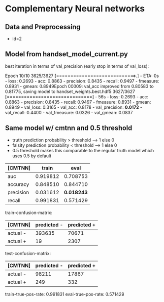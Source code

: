# Complementary Neural networks

## Data and Preprocessing
* id=2

## Model from handset_model_current.py
best iteration in terms of val_precision (early stop in terms of val_loss):

Epoch 10/10
3625/3627 [============================>.] - ETA: 0s - loss: 0.2693 - acc: 0.8863 - precision: 0.8435 - recall: 0.9497 - fmeasure: 0.8931 - gmean: 0.8949Epoch 00009: val_acc improved from 0.80583 to 0.81775, saving model to handset_weights.best.hdf5
3627/3627 [==============================] - 56s - loss: 0.2693 - acc: 0.8863 - precision: 0.8435 - recall: 0.9497 - fmeasure: 0.8931 - gmean: 0.8949 - val_loss: 0.3165 - val_acc: 0.8178 - val_precision: **0.0172** - val_recall: 0.4400 - val_fmeasure: 0.0326 - val_gmean: 0.0837

## Same model w/ cmtnn and 0.5 threshold
* truth prediction probability > threshold --> 1 else 0
* falsity prediction probability < threshold --> 1 else 0
* 0.5 threshold makes this comparable to the regular truth model which uses 0.5 by default

[CMTNN] | train | eval
--- | --- | ---
auc | 0.919812 | 0.708753
accuracy | 0.848510	| 0.844710
precision | 0.031612 | **0.018243**
recall | 0.991831	| 0.571429

train-confusion-matrix:

[CMTNN] | predicted - | predicted +
--- | --- | ---
actual - | 393635 | 70671
actual + | 19 | 2307

test-confusion-matrix:

[CMTNN] | predicted - | predicted +
--- | --- | ---
actual - | 98211 | 17867
actual + | 249 | 332

train-true-pos-rate: 0.991831	eval-true-pos-rate: 0.571429
